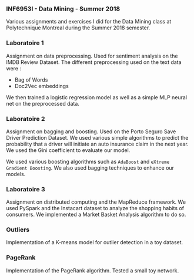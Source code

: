 ### INF6953I - Data Mining - Summer 2018

Various assignments and exercises I did for the Data Mining class at Polytechnique Montreal during the Summer 2018 semester.

### Laboratoire 1

Assignment on data preprocessing. Used for sentiment analysis on the IMDB Review Dataset. The different preprocessing used on the text data were :

* Bag of Words
* Doc2Vec embeddings

We then trained a logistic regression model as well as a simple MLP neural net on the preprocessed data.

### Laboratoire 2

Assignment on bagging and boosting. Used on the Porto Seguro Save Driver Prediction Dataset. We used various simple algorithms to predict the probability that a driver will initiate an auto insurance claim in the next year. We used the Gini coefficient to evaluate our model.

We used various boosting algorithms such as `AdaBoost` and `eXtreme Gradient Boosting`. We also used bagging techniques to enhance our models.


### Laboratoire 3

Assignment on distributed computing and the MapReduce framework. We used PySpark and the Instacart dataset to analyze the shopping habits of consumers. We implemented a Market Basket Analysis algorithm to do so.

### Outliers

Implementation of a K-means model for outlier detection in a toy dataset.

### PageRank

Implementation of the PageRank algorithm. Tested a small toy network.